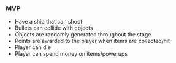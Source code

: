 ### MVP
* Have a ship that can shoot
* Bullets can collide with objects
* Objects are randomly generated throughout the stage
* Points are awarded to the player when items are collected/hit
* Player can die
* Player can spend money on items/powerups